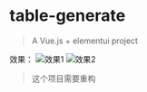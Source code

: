 # table-generate

> A Vue.js + elementui project

效果：
![效果1](./result/form-generate-001.gif)
![效果2](./result/form-generate-002.gif)

> 这个项目需要重构
